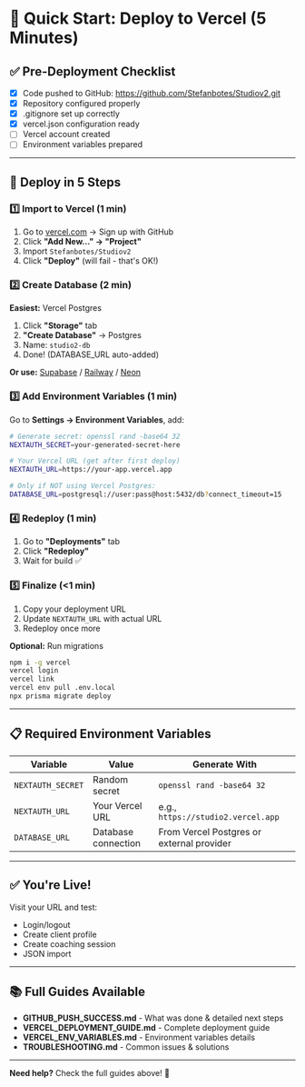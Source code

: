 # 🚀 Quick Start: Deploy to Vercel (5 Minutes)

## ✅ Pre-Deployment Checklist
- [x] Code pushed to GitHub: https://github.com/Stefanbotes/Studiov2.git
- [x] Repository configured properly
- [x] .gitignore set up correctly
- [x] vercel.json configuration ready
- [ ] Vercel account created
- [ ] Environment variables prepared

---

## 🎯 Deploy in 5 Steps

### 1️⃣ Import to Vercel (1 min)
1. Go to [vercel.com](https://vercel.com) → Sign up with GitHub
2. Click **"Add New..." → "Project"**
3. Import `Stefanbotes/Studiov2`
4. Click **"Deploy"** (will fail - that's OK!)

### 2️⃣ Create Database (2 min)
**Easiest:** Vercel Postgres
1. Click **"Storage"** tab
2. **"Create Database"** → Postgres
3. Name: `studio2-db`
4. Done! (DATABASE_URL auto-added)

**Or use:** [Supabase](https://supabase.com) / [Railway](https://railway.app) / [Neon](https://neon.tech)

### 3️⃣ Add Environment Variables (1 min)
Go to **Settings → Environment Variables**, add:

```bash
# Generate secret: openssl rand -base64 32
NEXTAUTH_SECRET=your-generated-secret-here

# Your Vercel URL (get after first deploy)
NEXTAUTH_URL=https://your-app.vercel.app

# Only if NOT using Vercel Postgres:
DATABASE_URL=postgresql://user:pass@host:5432/db?connect_timeout=15
```

### 4️⃣ Redeploy (1 min)
1. Go to **"Deployments"** tab
2. Click **"Redeploy"**
3. Wait for build ✅

### 5️⃣ Finalize (<1 min)
1. Copy your deployment URL
2. Update `NEXTAUTH_URL` with actual URL
3. Redeploy once more

**Optional:** Run migrations
```bash
npm i -g vercel
vercel login
vercel link
vercel env pull .env.local
npx prisma migrate deploy
```

---

## 📋 Required Environment Variables

| Variable | Value | Generate With |
|----------|-------|---------------|
| `NEXTAUTH_SECRET` | Random secret | `openssl rand -base64 32` |
| `NEXTAUTH_URL` | Your Vercel URL | e.g., `https://studio2.vercel.app` |
| `DATABASE_URL` | Database connection | From Vercel Postgres or external provider |

---

## ✅ You're Live!

Visit your URL and test:
- Login/logout
- Create client profile
- Create coaching session
- JSON import

---

## 📚 Full Guides Available

- **GITHUB_PUSH_SUCCESS.md** - What was done & detailed next steps
- **VERCEL_DEPLOYMENT_GUIDE.md** - Complete deployment guide
- **VERCEL_ENV_VARIABLES.md** - Environment variables details
- **TROUBLESHOOTING.md** - Common issues & solutions

---

**Need help?** Check the full guides above! 🎉
